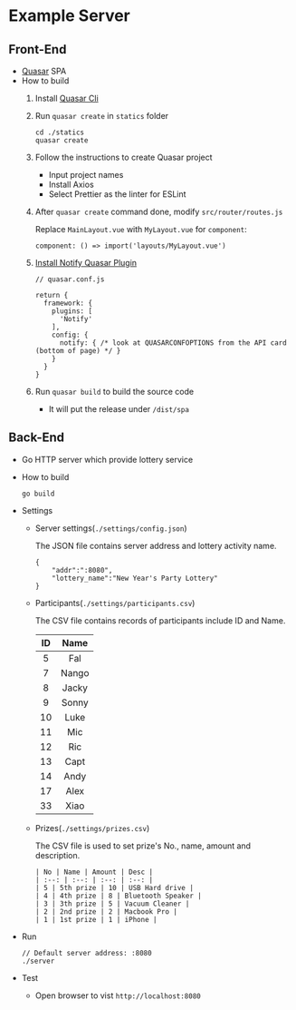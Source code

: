 # Example Server

## Front-End
* [Quasar](https://quasar.dev/) SPA
* How to build
  1. Install [Quasar Cli](https://quasar.dev/quasar-cli/installation)
  2. Run `quasar create` in `statics` folder
     
     ```
     cd ./statics
     quasar create
     ```

  3. Follow the instructions to create Quasar project
     * Input project names
     * Install Axios
     * Select Prettier as the linter for ESLint
  4. After `quasar create` command done, modify `src/router/routes.js`

     Replace `MainLayout.vue` with `MyLayout.vue` for `component`:

     `component: () => import('layouts/MyLayout.vue')`

  5. [Install Notify Quasar Plugin](https://quasar.dev/quasar-plugins/notify#Installation)

     ```
     // quasar.conf.js

     return {
       framework: {
         plugins: [
           'Notify'
         ],
         config: {
           notify: { /* look at QUASARCONFOPTIONS from the API card (bottom of page) */ }
         }
       }
     }
     ```

  6. Run `quasar build` to build the source code
     * It will put the release under `/dist/spa`

## Back-End
* Go HTTP server which provide lottery service
* How to build
  
  ```
  go build
  ```
* Settings
  * Server settings(`./settings/config.json`)

    The JSON file contains server address and lottery activity name.

    ```
    {
        "addr":":8080",
        "lottery_name":"New Year's Party Lottery"
    }
    ```

  * Participants(`./settings/participants.csv`)

    The CSV file contains records of participants include ID and Name.

    | ID | Name |
    | :--: | :--: |
    | 5 | Fal |
    | 7 | Nango |
    | 8 | Jacky |
    | 9 | Sonny |
    | 10 | Luke |
    | 11 | Mic |
    | 12 | Ric |
    | 13 | Capt |
    | 14 | Andy |
    | 17 | Alex |
    | 33 | Xiao |

  * Prizes(`./settings/prizes.csv`)

    The CSV file is used to set prize's No., name, amount and description.

    ```
    | No | Name | Amount | Desc |
    | :--: | :--: | :--: | :--: |
    | 5 | 5th prize | 10 | USB Hard drive |
    | 4 | 4th prize | 8 | Bluetooth Speaker |
    | 3 | 3th prize | 5 | Vacuum Cleaner |
    | 2 | 2nd prize | 2 | Macbook Pro |
    | 1 | 1st prize | 1 | iPhone |
    ```

* Run
  
  ```
  // Default server address: :8080
  ./server
  ```

* Test
  * Open browser to vist `http://localhost:8080`
